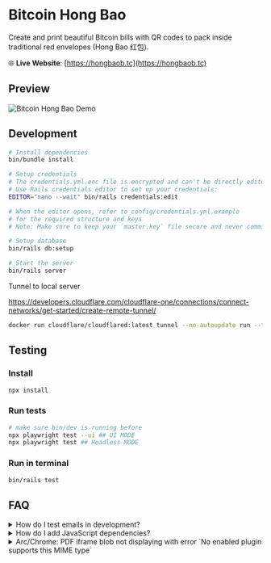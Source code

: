 # Bitcoin Hong Bao

Create and print beautiful Bitcoin bills with QR codes to pack inside traditional red envelopes (Hong Bao 红包).

🌐 **Live Website**: [https://hongbaob.tc](https://hongbaob.tc)

## Preview

![Bitcoin Hong Bao Demo](/app/assets/images/readme/demo.gif)

## Development

```bash
# Install dependencies
bin/bundle install

# Setup credentials
# The credentials.yml.enc file is encrypted and can't be directly edited
# Use Rails credentials editor to set up your credentials:
EDITOR="nano --wait" bin/rails credentials:edit

# When the editor opens, refer to config/credentials.yml.example
# for the required structure and keys
# Note: Make sure to keep your `master.key` file secure and never commit it to version control.

# Setup database
bin/rails db:setup

# Start the server
bin/rails server
```

Tunnel to local server

https://developers.cloudflare.com/cloudflare-one/connections/connect-networks/get-started/create-remote-tunnel/

```bash
docker run cloudflare/cloudflared:latest tunnel --no-autoupdate run --token {token}

```

## Testing

### Install
```bash
npx install
```

### Run tests
```bash
# make sure bin/dev is running before
npx playwright test --ui ## UI MODE
npx playwright test ## Headless MODE
```



### Run in terminal
```bash
bin/rails test
```


## FAQ


<details>
<summary>How do I test emails in development?</summary>

Emails are caught by Letter Opener and displayed in your browser:
- Automatic Preview: Opens in new tab when email is sent
- Email Dashboard: Visit http://localhost:3000/letter_opener
</details>

<details>
<summary>How do I add JavaScript dependencies?</summary>

We use ImportMaps with [JSPM](https://jspm.io/):
1. Visit [JSPM Generator](https://generator.jspm.io/)
2. Search and select your package
3. Copy the generated import URL
4. Add to `config/importmap.rb`
</details>

<details>
<summary>Arc/Chrome: PDF iframe blob not displaying with error `No enabled plugin supports this MIME type`</summary>

- Chrome shows "No enabled plugin supports this MIME type"
- Only affects localhost environment
- Workaround: Use Safari for local PDF testing
- [Issue #39](https://github.com/sbounmy/hongbao_bitcoin/issues/39)
</details>